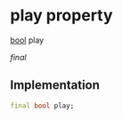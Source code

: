 


# play property







[bool](https://api.flutter.dev/flutter/dart-core/bool-class.html) play
  
_<span class="feature">final</span>_






## Implementation

```dart
final bool play;
```








